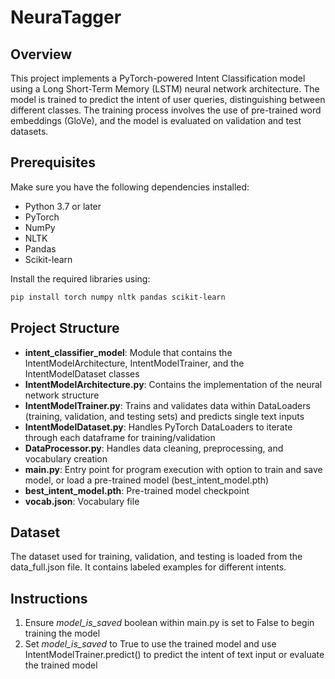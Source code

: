 # NeuraTagger

## Overview

This project implements a PyTorch-powered Intent Classification model using a Long Short-Term Memory (LSTM) neural network architecture. The model is trained to predict the intent of user queries, distinguishing between different classes. The training process involves the use of pre-trained word embeddings (GloVe), and the model is evaluated on validation and test datasets.

## Prerequisites

Make sure you have the following dependencies installed:

- Python 3.7 or later
- PyTorch
- NumPy
- NLTK
- Pandas
- Scikit-learn

Install the required libraries using:

```bash
pip install torch numpy nltk pandas scikit-learn
```

## Project Structure
- **intent_classifier_model**: Module that contains the IntentModelArchitecture, IntentModelTrainer, and the IntentModelDataset classes
- **IntentModelArchitecture.py**: Contains the implementation of the neural network structure
- **IntentModelTrainer.py**: Trains and validates data within DataLoaders (training, validation, and testing sets) and predicts single text inputs
- **IntentModelDataset.py**: Handles PyTorch DataLoaders to iterate through each dataframe for training/validation
- **DataProcessor.py**: Handles data cleaning, preprocessing, and vocabulary creation
- **main.py**: Entry point for program execution with option to train and save model, or load a pre-trained model (best_intent_model.pth)
- **best_intent_model.pth**: Pre-trained model checkpoint
- **vocab.json**: Vocabulary file

## Dataset
The dataset used for training, validation, and testing is loaded from the data_full.json file. It contains labeled examples for different intents.

## Instructions
1. Ensure _model_is_saved_ boolean within main.py is set to False to begin training the model
2. Set _model_is_saved_ to True to use the trained model and use IntentModelTrainer.predict() to predict the intent of text input or evaluate the trained model

